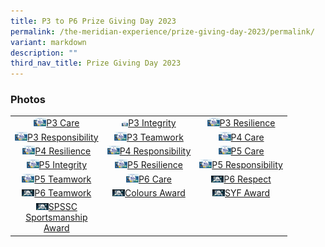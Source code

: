 ```yaml
---
title: P3 to P6 Prize Giving Day 2023
permalink: /the-meridian-experience/prize-giving-day-2023/permalink/
variant: markdown
description: ""
third_nav_title: Prize Giving Day 2023
---
```

<h3>Photos</h3>

<table style="width:100%">
	<tbody><tr>
        <td style="text-align:center"><a href="">
					<img src="/images/The%20Meridian%20Experience/2023%20Prize%20Giving%20Day/3Care.png" width="20">P3 Care</a></td>
        <td style="text-align:center"><a href="">
	<img src="/images/The%20Meridian%20Experience/2023%20Prize%20Giving%20Day/3IN.png" width="10">P3 Integrity</a></td>
        <td style="text-align:center"><a href="">
	<img src="/images/The%20Meridian%20Experience/2023%20Prize%20Giving%20Day/3RS.png" width="20">P3 Resilience</a></td>
    </tr>
    <tr>
        <td style="text-align:center"><a href="">
					<img src="/images/The%20Meridian%20Experience/2023%20Prize%20Giving%20Day/3RB.png" width="20">P3 Responsibility</a></td>
        <td style="text-align:center"><a href="">
					<img src="/images/The%20Meridian%20Experience/2023%20Prize%20Giving%20Day/3TW.png" width="20">P3 Teamwork</a></td>
        <td style="text-align:center"><a href="">
					<img src="/images/The%20Meridian%20Experience/2023%20Prize%20Giving%20Day/4CA.png" width="20">P4 Care</a></td>
    </tr>
	<tr>
        <td style="text-align:center"><a href="">
					<img src="/images/The%20Meridian%20Experience/2023%20Prize%20Giving%20Day/4RS.png" width="20">P4 Resilience</a></td>
        <td style="text-align:center"><a href="">
					<img src="/images/The%20Meridian%20Experience/2023%20Prize%20Giving%20Day/4RB.png" width="20">P4 Responsibility</a></td>
        <td style="text-align:center"><a href="">
					<img src="/images/The%20Meridian%20Experience/2023%20Prize%20Giving%20Day/5CA.png" width="20">P5 Care</a></td>
    </tr>
	<tr>
        <td style="text-align:center"><a href="">
					<img src="/images/The%20Meridian%20Experience/2023%20Prize%20Giving%20Day/5IN.png" width="20">P5 Integrity</a></td>
        <td style="text-align:center"><a href="">
					<img src="/images/The%20Meridian%20Experience/2023%20Prize%20Giving%20Day/5RS.png" width="20">P5 Resilience</a></td>
        <td style="text-align:center"><a href="">
					<img src="/images/The%20Meridian%20Experience/2023%20Prize%20Giving%20Day/5RB.png" width="20">P5 Responsibility</a></td>
    </tr>
	<tr>
        <td style="text-align:center"><a href="">
					<img src="/images/The%20Meridian%20Experience/2023%20Prize%20Giving%20Day/5TW.png" width="20">P5 Teamwork</a></td>
        <td style="text-align:center"><a href="">
					<img src="/images/The%20Meridian%20Experience/2023%20Prize%20Giving%20Day/6CA.png" width="20">P6 Care</a></td>
        <td style="text-align:center"><a href="">
					<img src="/images/The%20Meridian%20Experience/2022%20Prize%20Giving%20Day/P3%20to%20P6%20Prize%20Giving%202022/6RT.jpg" width="20">P6 Respect</a></td>
    </tr>
	<tr>
        <td style="text-align:center"><a href="">
					<img src="/images/The%20Meridian%20Experience/2022%20Prize%20Giving%20Day/P3%20to%20P6%20Prize%20Giving%202022/6TW.jpg" width="20">P6 Teamwork</a></td>
        <td style="text-align:center"><a href="">
					<img src="/images/The%20Meridian%20Experience/2022%20Prize%20Giving%20Day/P3%20to%20P6%20Prize%20Giving%202022/Colours Award.jpg" width="20">Colours Award</a></td>
        <td style="text-align:center"><a href="">
					<img src="/images/The%20Meridian%20Experience/2022%20Prize%20Giving%20Day/P3%20to%20P6%20Prize%20Giving%202022/6RT.jpg" width="20">SYF Award</a></td>
    </tr>
	<tr>
        <td style="text-align:center"><a href="">
					<img src="/images/The%20Meridian%20Experience/2022%20Prize%20Giving%20Day/P3%20to%20P6%20Prize%20Giving%202022/SPSSC.jpg" width="20">SPSSC<br>Sportsmanship<br>Award</a></td>
        <td style="text-align:center"></td>
        <td style="text-align:center"></td>
    </tr>
</tbody></table>

